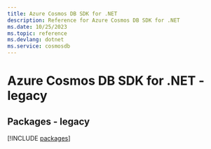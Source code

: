 ```yaml
---
title: Azure Cosmos DB SDK for .NET
description: Reference for Azure Cosmos DB SDK for .NET
ms.date: 10/25/2023
ms.topic: reference
ms.devlang: dotnet
ms.service: cosmosdb
---
```

# Azure Cosmos DB SDK for .NET - legacy
## Packages - legacy
[!INCLUDE [packages](cosmos-db-index.md)]